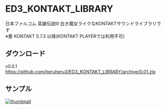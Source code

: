 # ED3_KONTAKT_LIBRARY

日本ファルコム 英雄伝説Ⅲ 白き魔女ライクなKONTAKTサウンドライブラリです  
※要 KONTAKT 5.7.3 以降(KONTAKT PLAYERでは利用不可)

## ダウンロード

v0.0.1 https://github.com/heruheru3/ED3_KONTAKT_LIBRARY/archive/0.01.zip

## サンプル

[![thumbnail](https://pbs.twimg.com/ext_tw_video_thumb/1180102219816849408/pu/img/CiAve9IYceah6qEu.jpg)](https://twitter.com/i/moments/1197941411603070976)

